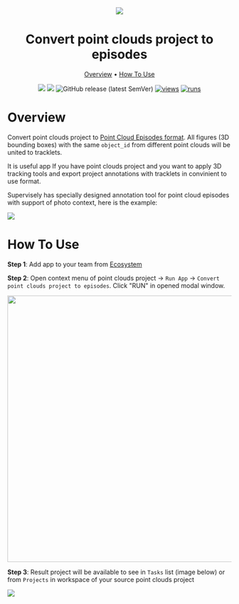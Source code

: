 <div align="center" markdown>
<img src="https://user-images.githubusercontent.com/97401023/173375076-d4c54506-765f-488c-8f3c-93d0278f4759.png"/>

# Convert point clouds project to episodes

<p align="center">
  <a href="#Overview">Overview</a> •
  <a href="#How-To-Use">How To Use</a>
</p>


[![](https://img.shields.io/badge/supervisely-ecosystem-brightgreen)](https://ecosystem.supervise.ly/apps/supervisely-ecosystem/convert_ptc_to_ptc_episodes)
[![](https://img.shields.io/badge/slack-chat-green.svg?logo=slack)](https://supervise.ly/slack)
![GitHub release (latest SemVer)](https://img.shields.io/github/v/release/supervisely-ecosystem/convert_ptc_to_ptc_episodes)
[![views](https://app.supervise.ly/public/api/v3/ecosystem.counters?repo=supervisely-ecosystem/convert_ptc_to_ptc_episodes&counter=views&label=views)](https://supervise.ly)
[![runs](https://app.supervise.ly/public/api/v3/ecosystem.counters?repo=supervisely-ecosystem/convert_ptc_to_ptc_episodes&counter=runs&label=runs)](https://supervise.ly)

</div>

# Overview

Convert point clouds project to [Point Cloud Episodes format](https://docs.supervise.ly/data-organization/00_ann_format_navi/07_supervisely_format_pointcloud_episode). All figures (3D bounding boxes) with the same `object_id` from different point clouds will be united to tracklets.

It is useful app If you have point clouds project and you want to apply 3D tracking tools and export project annotations with tracklets in convinient to use format.

Supervisely has specially designed annotation tool for point cloud episodes with support of photo context, here is the example:

<img src="https://github.com/supervisely-ecosystem/convert_ptc_to_ptc_episodes/releases/download/v0.0.1/episode-o.gif"/>

# How To Use
**Step 1**: Add app to your team from [Ecosystem](https://ecosystem.supervise.ly/apps/convert_ptc_to_ptc_episodes)

**Step 2**: Open context menu of point clouds project -> `Run App` -> `Convert point clouds project to episodes`. Click "RUN" in opened modal window.

<img src="https://user-images.githubusercontent.com/97401023/173357403-9aa96b83-7480-4264-bdd4-e4a1238993c4.png" width="600px"/>

**Step 3**: Result project will be available to see in `Tasks` list (image below) or from `Projects` in workspace of your source point clouds project

<img src="https://user-images.githubusercontent.com/97401023/173357522-72e2e6ec-5642-4f6d-bf80-1221ad8babe9.png">
